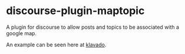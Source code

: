 discourse-plugin-maptopic
=========================

A plugin for discourse to allow posts and topics to be associated with a google map.

An example can be seen here at [klavado](http://klavado.com/ "Klavado").
